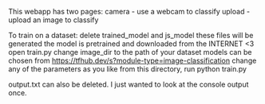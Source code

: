 This webapp has two pages:
  camera - use a webcam to classify
  upload - upload an image to classify

To train on a dataset:
  delete trained_model and js_model
    these files will be generated
    the model is pretrained and downloaded from the INTERNET <3
  open train.py
    change image_dir to the path of your dataset
    models can be chosen from https://tfhub.dev/s?module-type=image-classification
    change any of the parameters as you like
  from this directory, run
    python train.py

output.txt can also be deleted. I just wanted to look at
the console output once.
